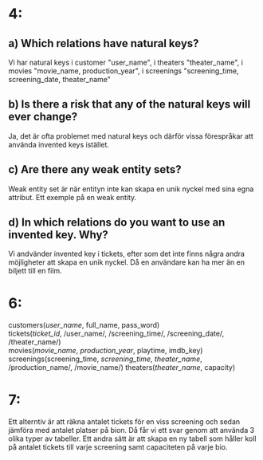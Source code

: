 4:
==

## a) Which relations have natural keys?

Vi har natural keys i customer "user_name", i theaters "theater_name", i movies "movie_name, production_year", i screenings "screening_time, screening_date, theater_name"


## b) Is there a risk that any of the natural keys will ever change?

Ja, det är ofta problemet med natural keys och därför vissa förespråkar att använda invented keys istället.

## c) Are there any weak entity sets?

Weak entity set är när entityn inte kan skapa en unik nyckel med sina egna attribut. Ett exemple på en weak entity.

## d) In which relations do you want to use an invented key. Why?

Vi andvänder invented key i tickets, efter som det inte finns några andra möjligheter att skapa en unik nyckel. Då en användare kan ha mer än en biljett till en film.

6:
==

customers(_user_name_, full_name, pass_word)		
tickets(_ticket_id_, /user_name/, /screening_time/, /screening_date/, /theater_name/)		
movies(_movie_name_, _production_year_, playtime, imdb_key)		
screenings(screening_time, _screening_time_, _theater_name_, /production_name/, /movie_name/)
theaters(_theater_name_, capacity)		

7:
==

Ett alterntiv är att räkna antalet tickets för en viss screening och sedan jämföra med antalet platser på bion. Då får vi ett svar genom att använda 3 olika typer av tabeller. Ett andra sätt är att skapa en ny tabell som håller koll på antalet tickets till varje screening samt capaciteten på varje bio.

